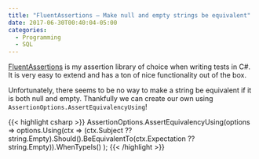 ```yaml
---
title: "FluentAssertions – Make null and empty strings be equivalent"
date: 2017-06-30T00:40:04-05:00
categories:
  - Programming
  - SQL
---
```


[FluentAssertions](https://fluentassertions.com/strings/) is my assertion library of choice when writing tests in C#. It is very easy to extend and has a ton of nice functionality out of the box.

Unfortunately, there seems to be no way to make a string be equivalent if it is both null and empty. Thankfully we can create our own using `AssertionOptions.AssertEquivalencyUsing`!

{{< highlight csharp >}}
AssertionOptions.AssertEquivalencyUsing(options =>
  options.Using<string>(ctx => (ctx.Subject ?? string.Empty).Should().BeEquivalentTo(ctx.Expectation ?? string.Empty)).WhenTypeIs<string>()
);
{{< /highlight >}}
